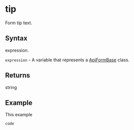 # tip

Form tip text.

## Syntax

expression.

`expression` - A variable that represents a [ApiFormBase](../ApiFormBase.md) class.

## Returns

string

## Example

This example

```javascript
code
```